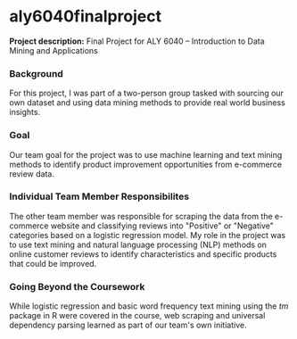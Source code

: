 # aly6040finalproject

**Project description:** Final Project for ALY 6040 – Introduction to Data Mining and Applications

### Background

For this project, I was part of a two-person group tasked with sourcing our own dataset and using data mining methods to provide real world business insights.

### Goal

Our team goal for the project was to use machine learning and text mining methods to identify product improvement opportunities from e-commerce review data.

### Individual Team Member Responsibilites

The other team member was responsible for scraping the data from the e-commerce website and classifying reviews into "Positive" or "Negative" categories based on a logistic regression model. My role in the project was to use text mining and natural language processing (NLP) methods on online customer reviews to identify characteristics and specific products that could be improved.

### Going Beyond the Coursework

While logistic regression and basic word frequency text mining using the *tm* package in R were covered in the course, web scraping and universal dependency parsing learned as part of our team's own initiative.
